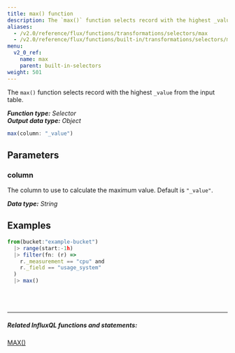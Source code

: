 ```yaml
---
title: max() function
description: The `max()` function selects record with the highest _value from the input table.
aliases:
  - /v2.0/reference/flux/functions/transformations/selectors/max  
  - /v2.0/reference/flux/functions/built-in/transformations/selectors/max/
menu:
  v2_0_ref:
    name: max
    parent: built-in-selectors
weight: 501
---
```


The `max()` function selects record with the highest `_value` from the input table.

_**Function type:** Selector_  
_**Output data type:** Object_

```js
max(column: "_value")
```

## Parameters

### column
The column to use to calculate the maximum value.
Default is `"_value"`.

_**Data type:** String_

## Examples
```js
from(bucket:"example-bucket")
  |> range(start:-1h)
  |> filter(fn: (r) =>
    r._measurement == "cpu" and
    r._field == "usage_system"
  )
  |> max()
```

<hr style="margin-top:4rem"/>

##### Related InfluxQL functions and statements:
[MAX()](https://docs.influxdata.com/influxdb/latest/query_language/functions/#max)
